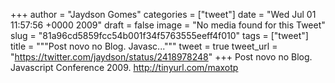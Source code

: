 
+++
author = "Jaydson Gomes"
categories = ["tweet"]
date = "Wed Jul 01 11:57:56 +0000 2009"
draft = false
image = "No media found for this Tweet"
slug = "81a96cd5859fcc54b001f34f5763555eeff4f010"
tags = ["tweet"]
title = """Post novo no Blog. Javasc..."""
tweet = true
tweet_url = "https://twitter.com/jaydson/status/2418978248"
+++
Post novo no Blog. Javascript Conference 2009. http://tinyurl.com/maxotp
